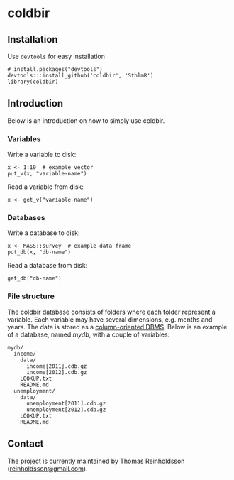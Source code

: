 # coldbir

## Installation

Use `devtools` for easy installation

    # install.packages("devtools")
    devtools:::install_github('coldbir', 'SthlmR')
    library(coldbir)

## Introduction

Below is an introduction on how to simply use coldbir.

### Variables

Write a variable to disk:

    x <- 1:10  # example vector
    put_v(x, "variable-name")

Read a variable from disk:

    x <- get_v("variable-name")

### Databases

Write a database to disk:

    x <- MASS::survey  # example data frame
    put_db(x, "db-name")

Read a database from disk:

    get_db("db-name")

### File structure

The coldbir database consists of folders where each folder represent a variable. Each variable may have several dimensions, e.g. months and years. The data is stored as a [column-oriented DBMS](http://en.wikipedia.org/wiki/Column-oriented_DBMS). Below is an example of a database, named *mydb*, with a couple of variables:

    mydb/
      income/
        data/
          income[2011].cdb.gz
          income[2012].cdb.gz
        LOOKUP.txt
        README.md
      unemployment/
        data/
          unemployment[2011].cdb.gz
          unemployment[2012].cdb.gz
        LOOKUP.txt
        README.md

## Contact

The project is currently maintained by Thomas Reinholdsson (<reinholdsson@gmail.com>).
